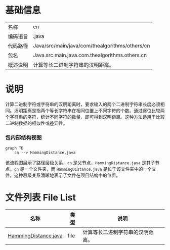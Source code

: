 # 基础信息

|      |      |
|------|------|
| 名称 | cn |
| 编码语言 | .java |
| 代码路径 | Java/src/main/java/com/thealgorithms/others/cn |
| 包名 | Java.src.main.java.com.thealgorithms.others.cn |
| 概述说明 | 计算等长二进制字符串的汉明距离。 |

# 说明

计算二进制字符或字符串的汉明距离时，要求输入的两个二进制字符串长度必须相同。汉明距离是指两个等长字符串在相同位置上不同字符的个数。通过逐位比较两个字符串的字符，统计不同字符的数量，即可得到汉明距离。这种方法适用于比较二进制数据的相似性或差异性。


### 包内部结构视图

```mermaid
graph TD
    cn --> HammingDistance.java
```

该流程图展示了路径层级关系，`cn` 是父节点，`HammingDistance.java` 是其子节点。`cn` 是一个文件夹，而 `HammingDistance.java` 是位于该文件夹中的一个文件。这种层级关系清晰地表示了文件在项目结构中的位置。

# 文件列表 File List

| 名称   | 类型  | 说明 |
|-------|------|-------------|
| [HammingDistance.java](HammingDistance.md) | file | 计算等长二进制字符串的汉明距离。 |


